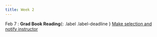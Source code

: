 ```yaml
---
title: Week 2
---
```


Feb 7
: **Grad Book Reading**{: .label .label-deadline } [Make selection and notify instructor](gradproject#implementation-demonstration-and-followup-questions)   


